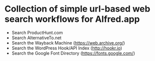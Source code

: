 # Collection of simple url-based web search workflows for Alfred.app

* Search ProductHunt.com
* Search AlternativeTo.net
* Search the Wayback Machine (https://web.archive.org/)
* Search the WordPress Hook/API Index (http://hookr.io)
* Search the Google Font Directory (https://fonts.google.com/)
